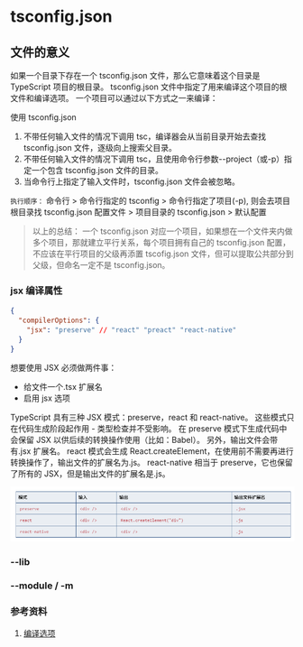 # tsconfig.json

## 文件的意义

如果一个目录下存在一个 tsconfig.json 文件，那么它意味着这个目录是 TypeScript 项目的根目录。 tsconfig.json 文件中指定了用来编译这个项目的根文件和编译选项。 一个项目可以通过以下方式之一来编译：

使用 tsconfig.json

1. 不带任何输入文件的情况下调用 tsc，编译器会从当前目录开始去查找 tsconfig.json 文件，逐级向上搜索父目录。
2. 不带任何输入文件的情况下调用 tsc，且使用命令行参数--project（或-p）指定一个包含 tsconfig.json 文件的目录。
3. 当命令行上指定了输入文件时，tsconfig.json 文件会被忽略。

`执行顺序：`
命令行 > 命令行指定的 tsconfig > 命令行指定了项目(-p), 则会去项目根目录找 tsconfig.json 配置文件 > 项目目录的 tsconfig.json > 默认配置

> 以上的总结：
> 一个 tsconfig.json 对应一个项目，如果想在一个文件夹内做多个项目，那就建立平行关系，每个项目拥有自己的 tsconfig.json 配置，不应该在平行项目的父级再添置 tscofig.json 文件，但可以提取公共部分到父级，但命名一定不是 tsconfig.json。

### jsx 编译属性

```json
{
  "compilerOptions": {
    "jsx": "preserve" // "react" "preact" "react-native"
  }
}
```

想要使用 JSX 必须做两件事：

- 给文件一个.tsx 扩展名
- 启用 jsx 选项

TypeScript 具有三种 JSX 模式：preserve，react 和 react-native。 这些模式只在代码生成阶段起作用 - 类型检查并不受影响。 在 preserve 模式下生成代码中会保留 JSX 以供后续的转换操作使用（比如：Babel）。 另外，输出文件会带有.jsx 扩展名。 react 模式会生成 React.createElement，在使用前不需要再进行转换操作了，输出文件的扩展名为.js。 react-native 相当于 preserve，它也保留了所有的 JSX，但是输出文件的扩展名是.js。

![jsx选项枚举值的意义](../assets/img/tsconfig.json.jsx.png)

### --lib

### --module / -m

### 参考资料

1. [编译选项](https://www.tslang.cn/docs/handbook/compiler-options.html)
